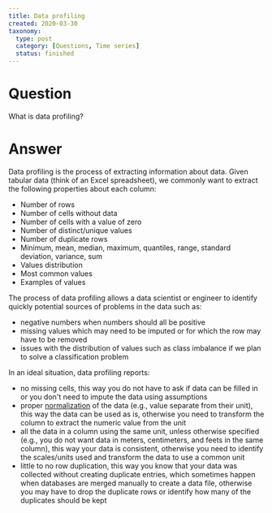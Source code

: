 ```yaml
---
title: Data profiling
created: 2020-03-30
taxonomy:
  type: post
  category: [Questions, Time series]
  status: finished
---
```


# Question
What is data profiling?

# Answer
Data profiling is the process of extracting information about data. Given tabular data (think of an Excel spreadsheet), we commonly want to extract the following properties about each column:
* Number of rows
* Number of cells without data
* Number of cells with a value of zero
* Number of distinct/unique values
* Number of duplicate rows
* Minimum, mean, median, maximum, quantiles, range, standard deviation, variance, sum
* Values distribution
* Most common values
* Examples of values

The process of data profiling allows a data scientist or engineer to identify quickly potential sources of problems in the data such as:
* negative numbers when numbers should all be positive
* missing values which may need to be imputed or for which the row may have to be removed
* issues with the distribution of values such as class imbalance if we plan to solve a classification problem

In an ideal situation, data profiling reports:
* no missing cells, this way you do not have to ask if data can be filled in or you don't need to impute the data using assumptions
* proper [normalization](https://en.wikipedia.org/wiki/Database_normalization) of the data (e.g., value separate from their unit), this way the data can be used as is, otherwise you need to transform the column to extract the numeric value from the unit
* all the data in a column using the same unit, unless otherwise specified (e.g., you do not want data in meters, centimeters, and feets in the same column), this way your data is consistent, otherwise you need to identify the scales/units used and transform the data to use a common unit
* little to no row duplication, this way you know that your data was collected without creating duplicate entries, which sometimes happen when databases are merged manually to create a data file, otherwise you may have to drop the duplicate rows or identify how many of the duplicates should be kept
